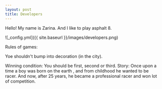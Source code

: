```yaml
---
layout: post
title: Developers
---
```


Hello! My name is Zarina. And I like to play asphalt 8.

![_config.yml]({{ site.baseurl }}/images/developers.png)

 <h> Rules of games:</h> 
 <p> Yoe shouldn't bump into decoration (in the city).</p>
 <h> Winning condition:</h> 
  You should be first, second or third.
 <h> Story:</h> 
  Once upon a time a boy was born on the earth , and from childhood he wanted to be racer. And now, after 25 years, he became a professional racer and won lot of competition.
